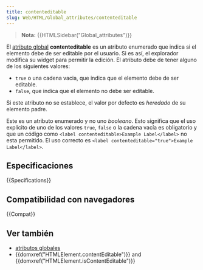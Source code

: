 ```yaml
---
title: contenteditable
slug: Web/HTML/Global_attributes/contenteditable
---
```


> **Nota:** {{HTMLSidebar("Global_attributes")}}

El [atributo global](/es/docs/Web/HTML/Global_attributes) **contenteditable** es un atributo enumerado que indica si el elemento debe de ser editable por el usuario. Si es así, el explorador modifica su widget para permitir la edición. El atributo debe de tener alguno de los siguientes valores:

- `true` o una cadena vacia, que indica que el elemento debe de ser editable.
- `false`, que indica que el elemento no debe ser editable.

Si este atributo no se establece, el valor por defecto es _heredado_ de su elemento padre.

Este es un atributo enumerado y no uno _booleano_. Esto significa que el uso explícito de uno de los valores `true`, `false` o la cadena vacía es obligatorio y que un código como `<label contenteditable>Example Label</label>` no esta permitido. El uso correcto es `<label contenteditable="true">Example Label</label>`.

## Especificaciones

{{Specifications}}

## Compatibilidad con navegadores

{{Compat}}

## Ver también

- [atributos globales](/es/docs/Web/HTML/Global_attributes)
- {{domxref("HTMLElement.contentEditable")}} and {{domxref("HTMLElement.isContentEditable")}}
